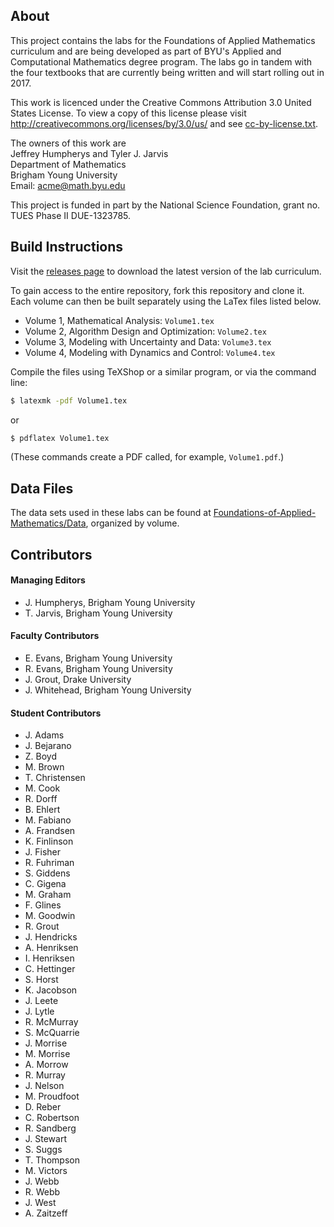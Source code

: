 ## About

This project contains the labs for the Foundations of Applied Mathematics curriculum and are being developed as part of BYU's Applied and Computational Mathematics degree program.
The labs go in tandem with the four textbooks that are currently being written and will start rolling out in 2017.

This work is licenced under the Creative Commons Attribution 3.0 United States License.
To view a copy of this license please visit http://creativecommons.org/licenses/by/3.0/us/ and see [cc-by-license.txt](https://github.com/Foundations-of-Applied-Mathematics/Labs/blob/master/cc-by-license.txt).

The owners of this work are  
Jeffrey Humpherys and Tyler J. Jarvis  
Department of Mathematics  
Brigham Young University  
Email: acme@math.byu.edu

This project is funded in part by the National Science Foundation, grant no. TUES Phase II DUE-1323785.

## Build Instructions

Visit the [releases page](https://github.com/Foundations-of-Applied-Mathematics/Labs/releases) to download the latest version of the lab curriculum.

To gain access to the entire repository, fork this repository and clone it.
Each volume can then be built separately using the LaTex files listed below.
- Volume 1, Mathematical Analysis: `Volume1.tex`
- Volume 2, Algorithm Design and Optimization: `Volume2.tex`
- Volume 3, Modeling with Uncertainty and Data: `Volume3.tex`
- Volume 4, Modeling with Dynamics and Control: `Volume4.tex`

Compile the files using TeXShop or a similar program, or via the command line:
```bash
$ latexmk -pdf Volume1.tex
```
or
```bash
$ pdflatex Volume1.tex
```
(These commands create a PDF called, for example, `Volume1.pdf`.)

## Data Files

The data sets used in these labs can be found at [Foundations-of-Applied-Mathematics/Data](https://github.com/Foundations-of-Applied-Mathematics/Data), organized by volume.

<!-- See the [Wiki page](https://github.com/Foundations-of-Applied-Mathematics/Lab-Development/wiki/File-Dependencies-Index) for an index of labs and data file dependencies. -->

## Contributors

#### Managing Editors

- J. Humpherys, Brigham Young University
- T. Jarvis, Brigham Young University

#### Faculty Contributors

- E. Evans, Brigham Young University
- R. Evans, Brigham Young University
- J. Grout, Drake University
- J. Whitehead, Brigham Young University

#### Student Contributors

- J. Adams
- J. Bejarano
- Z. Boyd
- M. Brown
- T. Christensen
- M. Cook
- R. Dorff
- B. Ehlert
- M. Fabiano
- A. Frandsen
- K. Finlinson
- J. Fisher
- R. Fuhriman
- S. Giddens
- C. Gigena
- M. Graham
- F. Glines
- M. Goodwin
- R. Grout
- J. Hendricks
- A. Henriksen
- I. Henriksen
- C. Hettinger
- S. Horst
- K. Jacobson
- J. Leete
- J. Lytle
- R. McMurray
- S. McQuarrie
- J. Morrise
- M. Morrise
- A. Morrow
- R. Murray
- J. Nelson
- M. Proudfoot
- D. Reber
- C. Robertson
- R. Sandberg
- J. Stewart
- S. Suggs
- T. Thompson
- M. Victors
- J. Webb
- R. Webb
- J. West
- A. Zaitzeff
